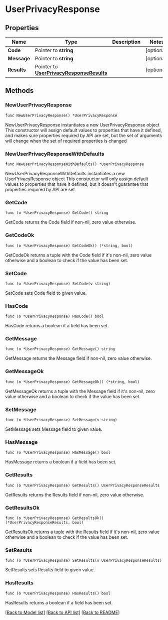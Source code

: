# UserPrivacyResponse

## Properties

Name | Type | Description | Notes
------------ | ------------- | ------------- | -------------
**Code** | Pointer to **string** |  | [optional] 
**Message** | Pointer to **string** |  | [optional] 
**Results** | Pointer to [**UserPrivacyResponseResults**](UserPrivacyResponseResults.md) |  | [optional] 

## Methods

### NewUserPrivacyResponse

`func NewUserPrivacyResponse() *UserPrivacyResponse`

NewUserPrivacyResponse instantiates a new UserPrivacyResponse object
This constructor will assign default values to properties that have it defined,
and makes sure properties required by API are set, but the set of arguments
will change when the set of required properties is changed

### NewUserPrivacyResponseWithDefaults

`func NewUserPrivacyResponseWithDefaults() *UserPrivacyResponse`

NewUserPrivacyResponseWithDefaults instantiates a new UserPrivacyResponse object
This constructor will only assign default values to properties that have it defined,
but it doesn't guarantee that properties required by API are set

### GetCode

`func (o *UserPrivacyResponse) GetCode() string`

GetCode returns the Code field if non-nil, zero value otherwise.

### GetCodeOk

`func (o *UserPrivacyResponse) GetCodeOk() (*string, bool)`

GetCodeOk returns a tuple with the Code field if it's non-nil, zero value otherwise
and a boolean to check if the value has been set.

### SetCode

`func (o *UserPrivacyResponse) SetCode(v string)`

SetCode sets Code field to given value.

### HasCode

`func (o *UserPrivacyResponse) HasCode() bool`

HasCode returns a boolean if a field has been set.

### GetMessage

`func (o *UserPrivacyResponse) GetMessage() string`

GetMessage returns the Message field if non-nil, zero value otherwise.

### GetMessageOk

`func (o *UserPrivacyResponse) GetMessageOk() (*string, bool)`

GetMessageOk returns a tuple with the Message field if it's non-nil, zero value otherwise
and a boolean to check if the value has been set.

### SetMessage

`func (o *UserPrivacyResponse) SetMessage(v string)`

SetMessage sets Message field to given value.

### HasMessage

`func (o *UserPrivacyResponse) HasMessage() bool`

HasMessage returns a boolean if a field has been set.

### GetResults

`func (o *UserPrivacyResponse) GetResults() UserPrivacyResponseResults`

GetResults returns the Results field if non-nil, zero value otherwise.

### GetResultsOk

`func (o *UserPrivacyResponse) GetResultsOk() (*UserPrivacyResponseResults, bool)`

GetResultsOk returns a tuple with the Results field if it's non-nil, zero value otherwise
and a boolean to check if the value has been set.

### SetResults

`func (o *UserPrivacyResponse) SetResults(v UserPrivacyResponseResults)`

SetResults sets Results field to given value.

### HasResults

`func (o *UserPrivacyResponse) HasResults() bool`

HasResults returns a boolean if a field has been set.


[[Back to Model list]](../README.md#documentation-for-models) [[Back to API list]](../README.md#documentation-for-api-endpoints) [[Back to README]](../README.md)


